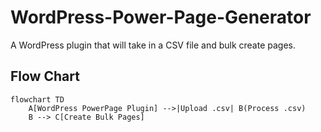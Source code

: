 # WordPress-Power-Page-Generator
A WordPress plugin that will take in a CSV file and bulk create pages. 

## Flow Chart

```mermaid
flowchart TD
    A[WordPress PowerPage Plugin] -->|Upload .csv| B(Process .csv)
    B --> C[Create Bulk Pages]
```
